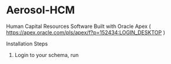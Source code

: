 # Aerosol-HCM
Human Capital Resources Software Built with Oracle Apex 
( https://apex.oracle.com/pls/apex/f?p=152434:LOGIN_DESKTOP )

Installation Steps

1. Login to your schema, run 
